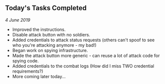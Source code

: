 Today's Tasks Completed
---
_4 June 2019_

* Improved the instructions.
* Disable attack button with no soldiers.
* Added credentials to attack status requests (others can't spoof to see who you're attacking anymore - my bad!)
* Began work on spying infrastructure.
* Made the attack button more generic - can reuse a lot of attack code for spying code.
* Added credentials to the combat logs (How did I miss TWO credential requirements?)
* More coming later today...